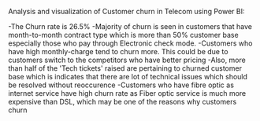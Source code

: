 Analysis and visualization of Customer churn in Telecom using Power BI:

-The Churn rate is 26.5% 
-Majority of churn is seen in customers that have month-to-month contract type which is more than 50% customer base especially those who pay through Electronic check mode. 
-Customers who have high monthly-charge tend to churn more. This could be due to customers switch to the competitors who have better pricing
-Also, more than half of the 'Tech tickets' raised are pertaining to churned customer base which is indicates that there are lot of technical issues which should be resolved without reoccurence
-Customers who have fibre optic as internet service have high churn rate as Fiber optic service is much more expensive than DSL, which may be one of the reasons why customers churn
